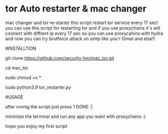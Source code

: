 # tor Auto restarter & mac changer
mac changer and tor re-starter this script restart tor service every 17 sec!
you can use this script for restarting tor and if you use proxychains it's will connect with diffrent ip every 17 sec so you can use proxycahins with hydra and now you can try brutforce attack on smtp like you'r Gmail and else!!

#INSTALLTION

git clone https://github.com/security-hm/mac_tor.git

cd mac_tor

sudo chmod +x *

sudo python3.9 tor_restarter.py

#USAGE

after runnig the script just press 1 DONE :|

minimize the terminal and run any app you want with proxychains :)

hope you enjoy my first script 
